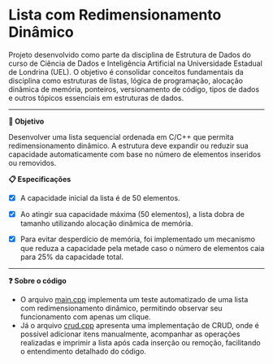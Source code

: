 # Lista com Redimensionamento Dinâmico

Projeto desenvolvido como parte da disciplina de Estrutura de Dados do curso de Ciência de Dados e Inteligência Artificial na Universidade Estadual de Londrina (UEL). O objetivo é consolidar conceitos fundamentais da disciplina como estruturas de listas, lógica de programação, alocação dinâmica de memória, ponteiros, versionamento de código, tipos de dados e outros tópicos essenciais em estruturas de dados.


---


**:dart: Objetivo** 

Desenvolver uma lista sequencial ordenada em C/C++ que permita redimensionamento dinâmico. A estrutura deve expandir ou reduzir sua capacidade automaticamente com base no número de elementos inseridos ou removidos.

**:clipboard: Especificações**

- [X]   A capacidade inicial da lista é de 50 elementos.
- [X]   Ao atingir sua capacidade máxima (50 elementos), a lista dobra de tamanho utilizando alocação dinâmica de memória.
- [X]   Para evitar desperdício de memória, foi implementado um mecanismo que reduza a capacidade pela metade caso o número de elementos caia para 25% da capacidade total.


---


**:question: Sobre o código** 

*   O arquivo [main.cpp](caminho/relativo/arquivo.extensão) implementa um teste automatizado de uma lista com redimensionamento dinâmico, permitindo observar seu funcionamento com apenas um clique.
*   Já o arquivo [crud.cpp](caminho/relativo/arquivo.extensão) apresenta uma implementação de CRUD, onde é possível adicionar itens manualmente, acompanhar as operações realizadas e imprimir a lista após cada inserção ou remoção, facilitando o entendimento detalhado do código.